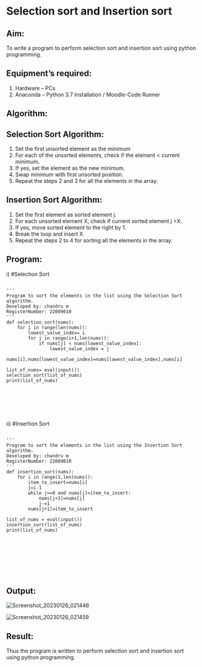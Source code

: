 # Selection sort and Insertion sort
## Aim:
To write a program to perform selection sort and insertion sort using python programming.
## Equipment’s required:
1.	Hardware – PCs
2.	Anaconda – Python 3.7 Installation / Moodle-Code Runner
## Algorithm:
## Selection Sort Algorithm:
1.	Set the first unsorted element as the minimum
2.	For each of the unsorted elements, check if the element < current minimum.
3.	If yes, set the element as the new minimum.
4.	Swap minimum with first unsorted position.
5.	Repeat the steps 2 and 3 for all the elements in the array.
## Insertion Sort Algorithm:
1.	Set the first element as sorted element j.
2.	For each unsorted element X, check if current sorted element j >X.
3.	If yes, move sorted element to the right by 1.
4.	Break the loop and insert X.
5.	Repeat the steps 2 to 4 for sorting all the elements in the array.
## Program:
i)	#Selection Sort
```

''' 
Program to sort the elements in the list using the Selection Sort algorithm.
Developed by: chandru m
RegisterNumber: 22009010
'''
def selection_sort(nums):
    for i in range(len(nums)):
        lowest_value_index= i
        for j in range(i+1,len(nums)):
            if nums[j] < nums[lowest_value_index]:
                lowest_value_index = j
        nums[i],nums[lowest_value_index]=nums[lowest_value_index],nums[i] 
        
list_of_nums= eval(input())
selection_sort(list_of_nums)
print(list_of_nums)







```
ii)	#Insertion Sort
```

''' 
Program to sort the elements in the list using the Insertion Sort algorithm.
Developed by: chandru m
RegisterNumber: 22009010
'''
def insertion_sort(nums):
    for i in range(1,len(nums)):
        item_to_insert=nums[i]
        j=i-1
        while j>=0 and nums[j]>item_to_insert:
            nums[j+1]=nums[j]
            j-=1
        nums[j+1]=item_to_insert
            
list_of_nums = eval(input())
insertion_sort(list_of_nums)
print(list_of_nums)









```

## Output:
![Screenshot_20230126_021446](https://user-images.githubusercontent.com/118644502/214793010-e916062b-0c54-4085-89e3-1d52130480e4.png)

![Screenshot_20230126_021459](https://user-images.githubusercontent.com/118644502/214793031-56a424e0-5e28-4e7c-90d3-83722035606e.png)

## Result:
Thus the program is written to perform selection sort and insertion sort using python programming.
